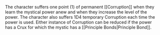 The character suffers one point (1) of permanent [[Corruption]] when they learn the mystical power anew and when they increase the level of the power. The character also suffers 1D4 temporary Corruption each time the power is used. Either instance of Corruption can be reduced if the power has a Crux for which the mystic has a [[Principle Bonds|Principle Bond]].